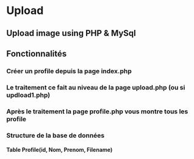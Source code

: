 # Upload

## Upload image using PHP &amp; MySql

## Fonctionnalités

### Créer un profile depuis la page index.php

### Le traitement ce fait au niveau de la page upload.php (ou si updload1.php)

### Après le traitement la page profile.php vous montre tous les profile


### Structure de la base de données

#### Table Profile(id, Nom, Prenom, Filename)